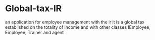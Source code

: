 # Global-tax-IR
an application for employee management with the ir it is a global tax established on the totality of income and with other classes IEmployee, Employee, Trainer and agent
